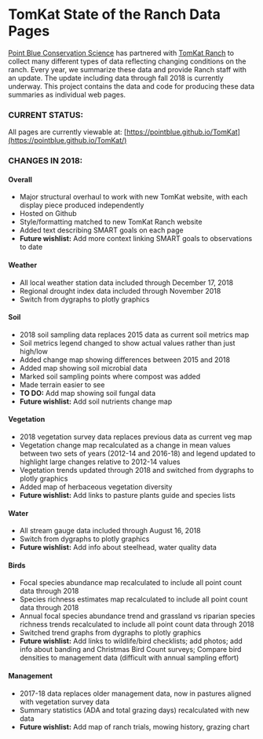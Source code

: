 TomKat State of the Ranch Data Pages
====================================

[Point Blue Conservation Science](http://www.pointblue.org) has partnered with [TomKat Ranch](https://tomkatranch.org) to collect many different types of data reflecting changing conditions on the ranch. Every year, we summarize these data and provide Ranch staff with an update. The update including data through fall 2018 is currently underway. This project contains the data and code for producing these data summaries as individual web pages.

### CURRENT STATUS:

All pages are currently viewable at: [https://pointblue.github.io/TomKat](https://pointblue.github.io/TomKat/)

### CHANGES IN 2018:

#### Overall

-   Major structural overhaul to work with new TomKat website, with each display piece produced independently
-   Hosted on Github
-   Style/formatting matched to new TomKat Ranch website
-   Added text describing SMART goals on each page
-   **Future wishlist:** Add more context linking SMART goals to observations to date

#### Weather

-   All local weather station data included through December 17, 2018
-   Regional drought index data included through November 2018
-   Switch from dygraphs to plotly graphics

#### Soil

-   2018 soil sampling data replaces 2015 data as current soil metrics map
-   Soil metrics legend changed to show actual values rather than just high/low
-   Added change map showing differences between 2015 and 2018
-   Added map showing soil microbial data
-   Marked soil sampling points where compost was added
-   Made terrain easier to see
-   **TO DO:** Add map showing soil fungal data
-   **Future wishlist:** Add soil nutrients change map

#### Vegetation

-   2018 vegetation survey data replaces previous data as current veg map
-   Vegetation change map recalculated as a change in mean values between two sets of years (2012-14 and 2016-18) and legend updated to highlight large changes relative to 2012-14 values
-   Vegetation trends updated through 2018 and switched from dygraphs to plotly graphics
-   Added map of herbaceous vegetation diversity
-   **Future wishlist:** Add links to pasture plants guide and species lists

#### Water

-   All stream gauge data included through August 16, 2018
-   Switch from dygraphs to plotly graphics
-   **Future wishlist:** Add info about steelhead, water quality data

#### Birds

-   Focal species abundance map recalculated to include all point count data through 2018
-   Species richness estimates map recalculated to include all point count data through 2018
-   Annual focal species abundance trend and grassland vs riparian species richness trends recalculated to include all point count data through 2018
-   Switched trend graphs from dygraphs to plotly graphics
-   **Future wishlist:** Add links to wildlife/bird checklists; add photos; add info about banding and Christmas Bird Count surveys; Compare bird densities to management data (difficult with annual sampling effort)

#### Management

-   2017-18 data replaces older management data, now in pastures aligned with vegetation survey data
-   Summary statistics (ADA and total grazing days) recalculated with new data
-   **Future wishlist:** Add map of ranch trials, mowing history, grazing chart
